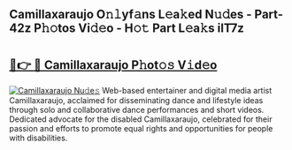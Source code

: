 ## Camillaxaraujo O𝚗𝚕yf𝚊ns L𝚎a𝚔ed N𝚞𝚍es - Part-42z P𝚑𝚘tos Vi𝚍𝚎o - H𝚘𝚝 Part L𝚎a𝚔s iIT7z

# <h2><a href="http://kf5edh.oniu.top/?m=Camillaxaraujo">🔗👉 🔴 Camillaxaraujo P𝚑ot𝚘𝚜 V𝚒d𝚎o</a></h2>

[![Camillaxaraujo Nu𝚍e𝚜](https://i.imgur.com/0qMVB7G.gif)](http://kf5edh.oniu.top/?m=Camillaxaraujo)
Web-based entertainer and digital media artist Camillaxaraujo, acclaimed for disseminating dance and lifestyle ideas through solo and collaborative dance performances and short videos. Dedicated advocate for the disabled Camillaxaraujo, celebrated for their passion and efforts to promote equal rights and opportunities for people with disabilities.  
